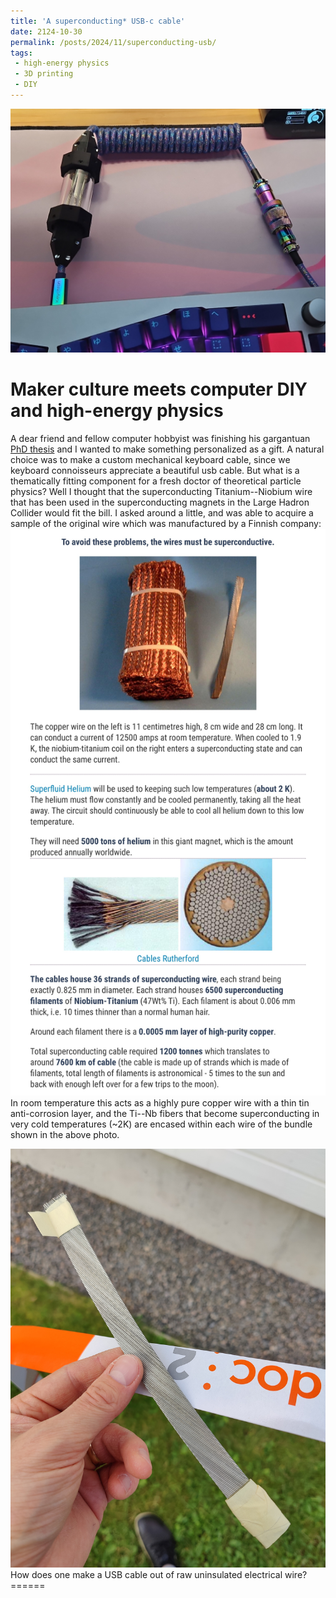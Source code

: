 ```yaml
---
title: 'A superconducting* USB-c cable'
date: 2124-10-30
permalink: /posts/2024/11/superconducting-usb/
tags:
 - high-energy physics
 - 3D printing
 - DIY
---
```


<img src='/images/finished-cable.jpg'>


Maker culture meets computer DIY and high-energy physics
======
A dear friend and fellow computer hobbyist was finishing his gargantuan [PhD thesis](jyx) and I wanted to make something personalized as a gift. 
A natural choice was to make a custom mechanical keyboard cable, since we keyboard connoisseurs appreciate a beautiful usb cable.
But what is a thematically fitting component for a fresh doctor of theoretical particle physics? Well I thought that the superconducting Titanium--Niobium wire that
has been used in the superconducting magnets in the Large Hadron Collider would fit the bill. I asked around a little, and was able to acquire a sample of the original wire which was manufactured by a Finnish company:
<img src='/images/cable-facts.jpg'>
In room temperature this acts as a highly pure copper wire with a thin tin anti-corrosion layer, and the Ti--Nb fibers that become superconducting in very cold temperatures (~2K) are encased within each wire of the bundle shown in the above photo.

<img src='/images/cable-sample.jpg'>
How does one make a USB cable out of raw uninsulated electrical wire?
======
